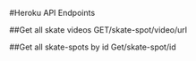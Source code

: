 #Heroku API Endpoints 

##Get all skate videos
GET/skate-spot/video/url 

##Get all skate-spots by id
Get/skate-spot/id

